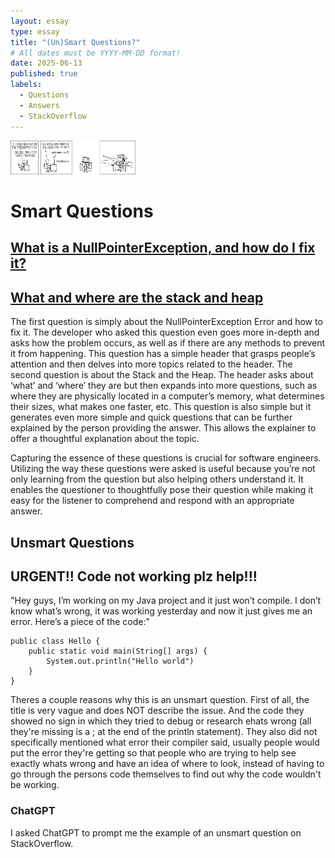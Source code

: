 ```yaml
---
layout: essay
type: essay
title: "(Un)Smart Questions?"
# All dates must be YYYY-MM-DD format!
date: 2025-06-13
published: true
labels:
  - Questions
  - Answers
  - StackOverflow
---
```


<img width="200px" class="rounded float-start pe-4" src="../img/goto.png">


<h1>
Smart Questions
</h1>


## [What is a NullPointerException, and how do I fix it?](https://stackoverflow.com/questions/218384/what-is-a-nullpointerexception-and-how-do-i-fix-it)

## [What and where are the stack and heap](https://stackoverflow.com/questions/79923/what-and-where-are-the-stack-and-heap)

The first question is simply about the NullPointerException Error and how to fix it. The developer who asked this question even goes more in-depth and asks how the problem occurs, as well as if there are any methods to prevent it from happening. This question has a simple header that grasps people’s attention and then delves into more topics related to the header. The second question is about the Stack and the Heap. The header asks about ‘what’ and ‘where’ they are but then expands into more questions, such as where they are physically located in a computer’s memory, what determines their sizes, what makes one faster, etc. This question is also simple but it generates even more simple and quick questions that can be further explained by the person providing the answer. This allows the explainer to offer a thoughtful explanation about the topic.

Capturing the essence of these questions is crucial for software engineers. Utilizing the way these questions were asked is useful because you’re not only learning from the question but also helping others understand it. It enables the questioner to thoughtfully pose their question while making it easy for the listener to comprehend and respond with an appropriate answer.

<h2>
Unsmart Questions
</h2>

## URGENT!! Code not working plz help!!!

"Hey guys, I’m working on my Java project and it just won’t compile. I don’t know what’s wrong, it was working yesterday and now it just gives me an error. Here’s a piece of the code:"

```
public class Hello {
    public static void main(String[] args) {
        System.out.println("Hello world")
    }
}
```

Theres a couple reasons why this is an unsmart question.  First of all, the title is very vague and does NOT describe the issue.  And the code they showed no sign in which they tried to debug or research ehats wrong (all they're missing is a ; at the end of the println statement).  They also did not specifically mentioned what error their compiler said, usually people would put the error they're getting so that people who are trying to help see exactly whats wrong and have an idea of where to look, instead of having to go through the persons code themselves to find out why the code wouldn't be working. 

<h3>
ChatGPT  
</h3>

I asked ChatGPT to prompt me the example of an unsmart question on StackOverflow.
